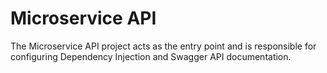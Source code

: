 ﻿# Microservice API

The Microservice API project acts as the entry point and is responsible for configuring Dependency Injection and Swagger API documentation.